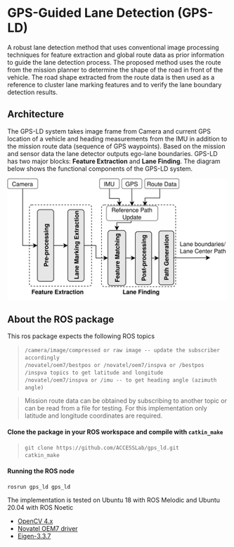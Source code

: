 # GPS-Guided Lane Detection (GPS-LD)

A robust lane detection method that uses conventional image processing techniques for feature extraction and global route data as prior information to guide the lane detection process. The proposed method uses the route from the mission planner to determine the shape of the road in front of the vehicle. The road shape extracted from the route data is then used as a reference to cluster lane marking features and to verify the lane boundary detection results. 

## Architecture
The GPS-LD system takes image frame from Camera and current GPS location of a vehicle and heading measurements from the IMU in addition to the mission route data (sequence of GPS waypoints). Based on the mission and sensor data the lane detector outputs ego-lane boundaries.
GPS-LD has two major blocks: **Feature Extraction** and **Lane Finding**. The diagram below shows the functional components of the GPS-LD system. 

<img src="/images/block_diagram.png" width="500" /> 

## About the ROS package
This ros package expects the following ROS topics

>` /camera/image/compressed or raw image -- update the subscriber accordingly `  
>` /novatel/oem7/bestpos or /novatel/oem7/inspva or /bestpos /inspva topics to get latitude and longitude `  
>` /novatel/oem7/inspva or /imu -- to get heading angle (azimuth angle) `  

> Mission route data can be obtained by subscribing to another topic or can be read from a file for testing. For this implementation only latitude and longitude coordinates are required. 

#### Clone the package in your ROS workspace and compile with `catkin_make`
> ``` git clone https://github.com/ACCESSLab/gps_ld.git ```  
>``` catkin_make ```  

#### Running the ROS node
``` rosrun gps_ld gps_ld ```  

The implementation is tested on Ubuntu 18 with ROS Melodic and Ubuntu 20.04 with ROS Noetic
* [OpenCV 4.x](https://opencv.org/)
* [Novatel OEM7 driver](https://wiki.ros.org/novatel_oem7_driver)
* [Eigen-3.3.7](https://eigen.tuxfamily.org/index.php?title=Main_Page)


